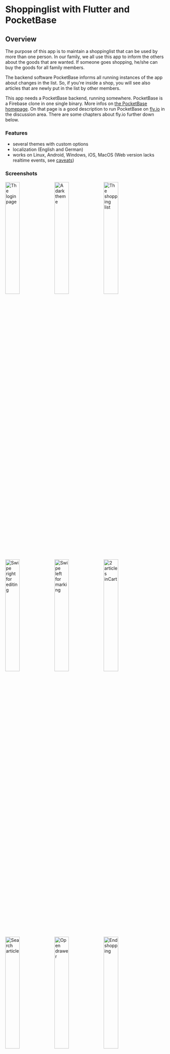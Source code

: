 # Shoppinglist with Flutter and PocketBase

## Overview

The purpose of this app is to maintain a shoppinglist that can be used by more than one person.
In our family, we all use this app to inform the others about the goods that are wanted. If someone goes shopping,
he/she can buy the goods for all family members.

The backend software PocketBase informs all running instances of the app about changes in the
list. So, if you're inside a shop, you will see also articles that are newly put in the list by other members.

This app needs a PocketBase backend, running somewhere. PocketBase is a Firebase clone in one single binary.
More infos on [the PocketBase homepage](https://pocketbase.io). On that page is a good description to run PocketBase
on [fly.io](https://github.com/pocketbase/pocketbase/discussions/537) in the discussion area. There are some chapters
about fly.io further down below.

### Features

- several themes with custom options
- localization (English and German)
- works on Linux, Android, Windows, iOS, MacOS (Web version lacks realtime events, see [caveats](#caveats))

### Screenshots

<p float="left">
    <img src="./screenshots/login.png" title="The login page" width="30%">
    <img src="./screenshots/dark_theme.png" title="A dark theme" width="30%">
    <img src="./screenshots/shoppinglist-1.png" title="The shopping list" width="30%">
</p>
<p float="left">
    <img src="./screenshots/shoppinglist-2.png" title="Swipe right for editing" width="30%">
    <img src="./screenshots/shoppinglist-3.png" title="Swipe left for marking" width="30%">
    <img src="./screenshots/shoppinglist-4.png" title="2 articles inCart" width="30%">
</p>
<p float="left">
    <img src="./screenshots/search_article.png" title="Search article" width="30%">
    <img src="./screenshots/drawer_open.png" title="Open drawer" width="30%">
    <img src="./screenshots/end_shopping.png" title="End shopping" width="30%">
</p>
<p float="left">
    <img src="./screenshots/article_list.png" title="Article list" width="30%">
    <img src="./screenshots/logout.png" title="Logout" width="30%">
</p>

Here are some tips for the shopping list:

- you can mark an article as _inCart_ either by swiping left and press the checkmark icon
  or by double clicking the article itself
- click on the plus or minus sign to change the quantity of that article
- _inCart_ articles are placed at the end of the list to have a clearer view
- articles are grouped by shop and sorted alphabetically
- in the search dialog, a new article can be be added by pressing the plus sign

## Technical description

There is only one database table 'shoppinglist' that is used in this app. This table (or collection)
has the following fields that must be created beforehand:

- `active` : Bool
- `amount` : Number, Min=0, Max=100
- `inCart` : Bool
- `article` : Plain text, Min length=1, Max length=120, Nonempty, Unique
- `shop` : Plain text, Max length=80

> **Info**
>
> There is also a schema file in JSON format (`pb_schema.json`) that can be imported in PocketBase to
> create this collection.

When an article is marked _`active`_, it will be visible on the **shopping list**. Otherwise the article will
show up in the **article list**.

## Caveats

PocketBase is offering realtime events to inform the client (shoppinglist app) about data changes. Unfortunately,
this doesn't work with Flutter Web. More details about the technical facts can be found in
[this thread in the discussion board](https://github.com/pocketbase/pocketbase/discussions/1485) of PocketBase.

## Get it working

### Install / deploy PocketBase

Proceed as follows:

1. deploy or install PocketBase (local is fine)
1. open the admin page of PocketBase (create PocketBase admin user on the fly)
1. import `pb_schema.json` to create the shoppinglist collection (via "Sync - Import Collection")
1. create users with email and password. Mark them as verified and give them a **NAME**. This name is visible in the app.
1. enter some data in the shoppinglist collection or do it later in the app

### Compile / run Shoppinglist

I assume, that Flutter is installed on your machine and that `flutter doctor` doesn't show errors for the platform
your gonna use.

1. run **`flutter run`** to start the application with a local installed PocketBase
1. if your PocketBase instance is not on localhost, you have to run
   **`flutter run --dart-define=SHOPPINGLIST_HOST=https://YOUR-POCKETBASE-DOMAIN.com`**
1. to create an Android app i.e. run **`flutter build apk`**
1. if your PocketBase instance is not on localhost, you have to run
   **`flutter build apk --dart-define=SHOPPINGLIST_HOST=https://YOUR-POCKETBASE-DOMAIN.com`**
1. inside the app, login with email and password

That's it. Have fun and go shopping!

> ## **Important**
>
> If you run PocketBase locally and want to access it i.e. from the Android Emulator, you need to start
> PocketBase like this:
>
> `> pocketbase serve --http 0.0.0.0:8090`
>
> This ensures, that PocketBase will listen on all addresses. Furthermore, you need to set the environment variable
> `SHOPPINGLIST_HOST` with the correct ip-address of your host machine like `http://192.168.0.52`. The address depends
> on your network and you should look it up with tools like `ip a`, `ipconfig` or `ifconfig`.

## Create release builds

To create a release build that uses the right PocketBase url, you have to set a command line option to supply the environment variable to flutter:

    > flutter build apk --dart-define=SHOPPINGLIST_HOST=https://YOUR-POCKETBASE-DOMAIN.com

## Using Visual Studio Code

In order to have the right environment variable when running or debugging the app in VSCode, you
have to create a launch configuration `.vscode/launch.json` and have a configuration like this:

    {
        "version": "0.2.0",
        "configurations": [
            {
                "name": "shoppinglist",
                "request": "launch",
                "type": "dart",
                // Arguments to be passed to the Flutter app
                "args": [
                    "--dart-define",
                    "SHOPPINGLIST_HOST=https://YOUR-POCKETBASE-DOMAIN.com"
                ]
            },
        ]
    }

## Localization

The app uses the `Intl` package to maintain different localizations. Run the following command, if you change
the content of the `./lib/l10n/*.arb` files:

    > flutter gen-l10n

This will update the files in `.dart_tool/flutter_gen/gen_l10n`.

## PocketBase running on fly.io

In the following chapters I show some useful commands to help you manage PocketBase on fly.io. I assume, that you're in the folder where the `Dockerfile` and the file `fly.toml` reside.

### Inspect container

If you want to see what is currently in the container:

    > flyctl ssh console
    # ls -l /pb/pb_data

### Backup

Make a local backup of the database file:

    > flyctl ssh sftp get /pb/pb_data/data.db ./data.db

### Restore

Restore a database backup on fly.io:

    > flyctl ssh sftp shell
    >> put ./LOCAL-PATH-WITH-DB/data.db /pb/pb_data/data.db

After that, you should restart PocketBase, in order to use the restored database:

    > flyctl apps restart YOUR_APPLICATION_NAME

### Deploy new PocketBase version

You have to update the `fly.toml` in respect of the PocketBase version (`PB_VERSION`). After doing that, run

    > flyctl deploy

Your database will not be affected and remains as it is.
